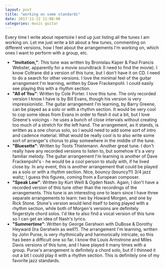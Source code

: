 ```yaml
---
layout: post
title: "working on some standards"
date: 2017-11-12 11:08:00
categories: music guitar
---
```

Every time I write about repertoire I end up just listing all the tunes I am working on. Let me just write a bit about a few tunes, commenting on different versions, how I feel about the arrangements I'm working on, which ones I want to perform with a group, etc.

* **"Invitation,"**: This tune was written by Bronislau Kaper & Paul Francis Webster, apparently for a movie soundtrack (I need to find the movie). I know Coltrane did a version of this tune, but I don't have it on CD. I need to do a search for other versions. I love the minimal feel of the guitar arrangement I'm learning, written by Dave Frackenpohl. I could easily see playing this with a rhythm section.
* **"All of You"**: Written by Cole Porter. I love this tune. The only recorded version I know I have is by Bill Evans, though his version is very impressionistic. The guitar arrangement I'm learning, by Barry Greene, can be played as a solo or with a rhythm section. It would be very cool to cop some ideas from Evans in order to flesh it out a bit, but I love Greene's voicings - he uses a bunch of close intervals without creating too much of a stretch for the left hand. The arrangement, as it stands, is written as a one chorus solo, so I would need to add some sort of intro and cadence material. What would be really cool is to also write some sort of arranger's chorus to play somewhere in the middle of the tune.
* **"Bluesette"**: Written by Toots Thielemann. Another great tune. I don't really have any recorded versions to listen to, but somehow it's a very familiar melody. The guitar arrangement I'm learning is another of Dave Frackenpohl's - he would be a cool person to study with, if he lived close by. In any event, this is another arrangement that could be played as a solo or with a rhythm section. Nice, bouncy (bouncy?!) 3/4 jazz waltz; I guess this figures, coming from a European composer.
* **"Speak Low"**: Written by Kurt Weill & Ogden Nash. Again, I don't have a recorded version of this tune other than the recordings of the arrangements. This tune is an interesting one to learn since I have three separate arrangements to learn: two by Howard Morgen, and one by Rick Stone. Stone's version would lend itself to being played with a rhythm section, while both of Morgen's versions are definitely fingerstyle chord solos. I'd like to also find a vocal version of this tune so I can get an idea of Nash's lyrics.
* **"Summertime"**: Written by George Gershwin with DuBose & Dorothy Heyward (Ira Gershwin as well?). The arrangement I'm learning, written by John Purse, is very rhythmically and harmonically intricate, so this has been a difficult one so far. I know the Louis Armstrone and Miles Davis versions of this tune, and I have played it many times with a group. Purse's arrangement is definitely a chord solo, but if I thinned it out a bit I could play it with a rhythm section. This is definitely one of my favorite jazz standards.
